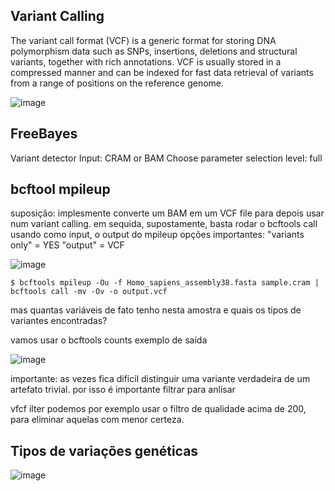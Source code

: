 ## Variant Calling

The variant call format (VCF) is a generic format for storing DNA polymorphism data such as SNPs, insertions, deletions and structural variants, together with rich annotations. VCF is usually stored in a compressed manner and can be indexed for fast data retrieval of variants from a range of positions on the reference genome.

![image](https://github.com/vergani/BioInfo/assets/35334365/57be2e32-2793-46d9-a9b2-159cbc741bdb)


## FreeBayes
Variant detector
Input: CRAM or BAM
Choose parameter selection level: 	full


## bcftool mpileup
suposição: implesmente converte um BAM em um VCF file para depois usar num variant calling.
em sequida, supostamente, basta rodar o bcftools call usando como input, o output do mpileup
opções importantes:
"variants only" = YES
"output" = VCF

![image](https://github.com/vergani/BioInfo/assets/35334365/ce4f26fd-2da8-40fb-b1ee-6460e3005ae8)

    $ bcftools mpileup -Ou -f Homo_sapiens_assembly38.fasta sample.cram | bcftools call -mv -Ov -o output.vcf

mas quantas variáveis de fato tenho nesta amostra e quais os tipos de variantes encontradas?

vamos usar o bcftools counts
exemplo de saída

![image](https://github.com/vergani/BioInfo/assets/35334365/0d20debf-6805-46b4-b427-41c65dd9b05a)

importante: as vezes fica difícil distinguir uma variante verdadeira de um artefato trivial.
por isso é importante filtrar para anlisar

vfcf ilter
podemos por exemplo usar o filtro de qualidade acima de 200, para eliminar aquelas com menor certeza.

## Tipos de variações genéticas

![image](https://github.com/vergani/BioInfo/assets/35334365/ffa49df4-8c0c-46fa-9e6f-ec16c141e8ae)



